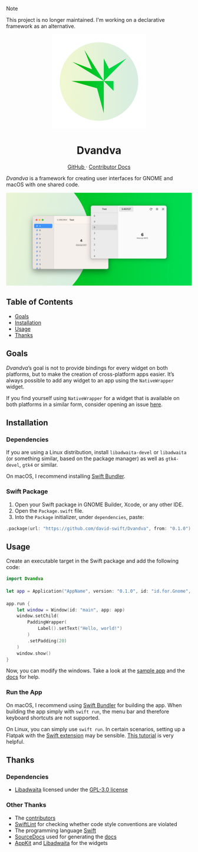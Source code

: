 > [!NOTE]
> This project is no longer maintained.
> I'm working on a declarative framework as an alternative.

<p align="center">
  <img width="256" alt="Dvandva Icon" src="Icons/DvandvaIcon.png">
  <h1 align="center">Dvandva</h1>
</p>

<p align="center">
  <a href="https://github.com/david-swift/Dvandva">
  GitHub
  </a>
  ·
  <a href="Documentation/Reference/README.md">
  Contributor Docs
  </a>
</p>

_Dvandva_ is a framework for creating user interfaces for GNOME and macOS with one shared code.

![GitHub Banner](Icons/GitHubBanner.png)

## Table of Contents

- [Goals](#Goals)
- [Installation](#Installation)
- [Usage](#Usage)
- [Thanks](#Thanks)

## Goals

_Dvandva_’s goal is not to provide bindings for every widget on both platforms, but to make the creation of cross-platform apps easier. It’s always possible to add any widget to an app using the `NativeWrapper` widget.

If you find yourself using `NativeWrapper` for a widget that is available on both platforms in a similar form, consider opening an issue [here](https://github.com/david-swift/Dvandva/issues).

## Installation
### Dependencies
If you are using a Linux distribution, install `libadwaita-devel` or `libadwaita` (or something similar, based on the package manager) as well as `gtk4-devel`, `gtk4` or similar.

On macOS, I recommend installing [Swift Bundler](https://github.com/stackotter/swift-bundler?tab=readme-ov-file#installation-).

### Swift Package
1. Open your Swift package in GNOME Builder, Xcode, or any other IDE.
2. Open the `Package.swift` file.
3. Into the `Package` initializer, under `dependencies`, paste:
```swift
.package(url: "https://github.com/david-swift/Dvandva", from: "0.1.0")   
```

## Usage

Create an executable target in the Swift package and add the following code:
```swift
import Dvandva

let app = Application("AppName", version: "0.1.0", id: "id.for.Gnome", developer: "Developer")

app.run {
    let window = Window(id: "main", app: app)
    window.setChild(
        PaddingWrapper(
            Label().setText("Hello, world!")
        )
        .setPadding(20)
    )
    window.show()
}
```

Now, you can modify the windows. Take a look at the [sample app](Tests/main.swift) and the [docs](Documentation/Reference/README.md) for help.

### Run the App
On macOS, I recommend using [Swift Bundler](https://github.com/stackotter/swift-bundler) for building the app. When building the app simply with `swift run`, the menu bar and therefore keyboard shortcuts are not supported.

On Linux, you can simply use `swift run`. In certain scenarios, setting up a Flatpak with the [Swift extension](https://github.com/david-swift/org.freedesktop.Sdk.Extension.swift) may be sensible. [This tutorial](https://docs.flatpak.org/en/latest/getting-started.html) is very helpful.

## Thanks

### Dependencies
- [Libadwaita](https://github.com/AparokshaUI/Libadwaita) licensed under the [GPL-3.0 license](https://github.com/AparokshaUI/Libadwaita/blob/main/LICENSE.md)

### Other Thanks
- The [contributors](Contributors.md)
- [SwiftLint](https://github.com/realm/SwiftLint) for checking whether code style conventions are violated
- The programming language [Swift](https://github.com/apple/swift)
- [SourceDocs](https://github.com/SourceDocs/SourceDocs) used for generating the [docs](Documentation/Reference/README.md)
- [AppKit](https://developer.apple.com/documentation/appkit/#) and [Libadwaita](https://gitlab.gnome.org/GNOME/libadwaita) for the widgets
